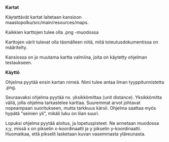 __Kartat__

Käytettävät kartat laitetaan kansioon maastopolku/src/main/resources/maps.

Kaikkien karttojen tulee olla .png -muodossa

Karttojen värit tulevat olla täsmälleen niitä, mitä toteutusdokumentissa on määritelty.

Kansiossa on jo muutama kartta valmiina, joita on käytetty ohjelman testaukseen.


__Käyttö__

Ohjelma pyytää ensin kartan nimeä. Nimi tulee antaa ilman tyyppitunnistetta .png.

Seuraavaksi ohjelma pyytää ns. yksikkömittaa (unit distance). Yksikkömitta väliä, jolla ohjelma tarkastelee karttaa.
Suuremmat arvot johtavat nopeampaan suoritukseen, mutta tarkkuus kärsii. Ohjelma saattaa myös hypätä "seinien yli", mikäli luku on liian suuri.

Lopuksi ohjelma pyytää aloitus, ja lopetuspisteet. Ne annetaan muodossa x;y, missä x on pikselin x-koordinaatti ja y pikselin y-koordinaatti.
Huomatkaa, että pikselit lasketaan kuvan vasemmasta yläreunasta.